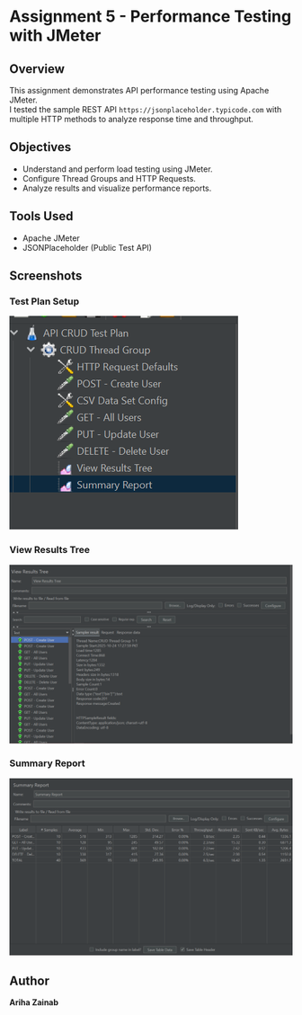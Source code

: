 # Assignment 5 - Performance Testing with JMeter

## Overview
This assignment demonstrates API performance testing using Apache JMeter.  
I tested the sample REST API `https://jsonplaceholder.typicode.com` with multiple HTTP methods to analyze response time and throughput.

## Objectives
- Understand and perform load testing using JMeter.
- Configure Thread Groups and HTTP Requests.
- Analyze results and visualize performance reports.

## Tools Used
- Apache JMeter
- JSONPlaceholder (Public Test API)

## Screenshots
### Test Plan Setup
![Test Plan](./screenshots/testplan.png)

### View Results Tree
![Results Tree](./screenshots/results-tree.png)

### Summary Report
![Summary Report](./screenshots/summary-report.png)

## Author
**Ariha Zainab**  
